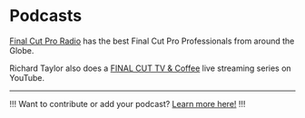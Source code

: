 # Podcasts

[Final Cut Pro Radio](https://fcpradio.com) has the best Final Cut Pro Professionals from around the Globe.

Richard Taylor also does a [FINAL CUT TV & Coffee](https://www.youtube.com/richardtaylortv) live streaming series on YouTube.

---

!!!
Want to contribute or add your podcast? [Learn more here!](/contribute/)
!!!
